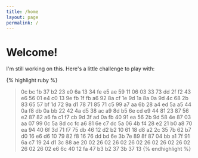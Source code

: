 ```yaml
---
title: /home
layout: page
permalink: /
---
```


# Welcome!

I'm still working on this. Here's a little challenge to play with:

{% highlight ruby %}
> 0c bc 1b 37 b2 23 e0 6a 13 34 fe e5 ae 59 11 06
> 03 33 73 dd 2f f2 43 e6 56 01 e4 c0 13 9e fb 1f
> fb a6 92 8a cf 1e 9d 1a 8a 0a 9d 4c 68 2b 83 65
> 57 bf 1d 72 9a d1 78 71 85 71 c5 99 a7 aa 6b 28
> a4 ed 5a a5 44 0a f8 db 0a bb 22 42 4a d5 38 ac
> a9 8d b5 6e cd e9 44 81 23 87 56 e2 87 82 a6 fa
> c1 f7 cb 9d 3f ad 0a fb 40 91 ea 56 2b 9d 58 4e
> 87 03 aa 07 99 0c 5a 8d cc fc a6 81 6e c7 dc 5a
> 06 4b f4 28 e2 21 b0 a8 70 ea 94 40 6f 3d 71 f7
> 75 db 46 12 d2 b2 10 61 18 d8 a2 2c 35 7b 62 b7
> d0 16 e6 d6 10 79 82 f8 16 76 dd bd 6e 3b 7e 89
> 8f 87 04 bb a1 7f 91 6a c7 19 24 d1 3c 88 ae 20
> 02 26 02 26 02 26 02 26 02 26 02 26 02 26 02 26
> 02 e6 6c 40 12 fa 47 b3 b2 37 3b 37 13
{% endhighlight %}
